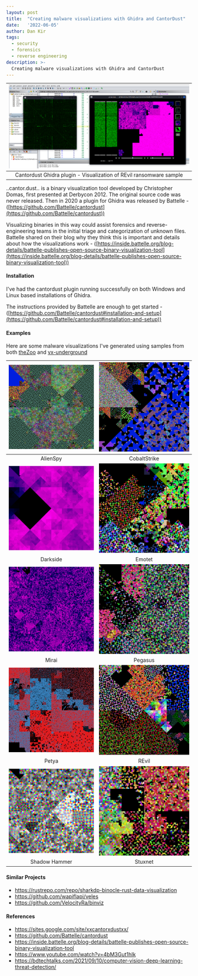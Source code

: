 ```yaml
---
layout: post
title:  "Creating malware visualizations with Ghidra and CantorDust"
date:   '2022-06-05'
author: Dan Kir
tags:   
  - security
  - forensics
  - reverse engineering
description: >-
  Creating malware visualizations with Ghidra and CantorDust
---
```

|![Alt text](/imgs/2022-06-05-Creating-malware-visualizations-with-Ghidra-and-CantorDust/ghidra-cantordust.png "Tor exit relay probability history")|
|:--:|
|Cantordust Ghidra plugin - Visualization of REvil ransomware sample|

..cantor.dust.. is a binary visualization tool developed by Christopher Domas, first presented at Derbycon 2012. The original source code was never released. Then in 2020 a plugin for Ghidra was released by Battelle  - ([https://github.com/Battelle/cantordust](https://github.com/Battelle/cantordust))

Visualizing binaries in this way could assist forensics and reverse-engineering teams in the initial triage and categorization of unknown files. Battelle shared on their blog why they think this is important and details about how the visualizations work - ([https://inside.battelle.org/blog-details/battelle-publishes-open-source-binary-visualization-tool](https://inside.battelle.org/blog-details/battelle-publishes-open-source-binary-visualization-tool))


#### Installation
I've had the cantordust plugin running successfully on both Windows and Linux based installations of Ghidra.

The instructions provided by Battelle are enough to get started - ([https://github.com/Battelle/cantordust#installation-and-setup](https://github.com/Battelle/cantordust#installation-and-setup))


#### Examples
Here are some malware visualizations I've generated using samples from both  [theZoo](https://github.com/ytisf/theZoo) and [vx-underground](https://www.vx-underground.org)

|![AlienSpy](/imgs/2022-06-05-Creating-malware-visualizations-with-Ghidra-and-CantorDust/alienspy.png "AlienSpy")|![Cobalt Strike](/imgs/2022-06-05-Creating-malware-visualizations-with-Ghidra-and-CantorDust/cobaltstrike.png "Cobalt Strike")|
|:--:|:--:
|AlienSpy|CobaltStrike|
|![Darkside](/imgs/2022-06-05-Creating-malware-visualizations-with-Ghidra-and-CantorDust/darkside.png "Darkside")|![Emotet](/imgs/2022-06-05-Creating-malware-visualizations-with-Ghidra-and-CantorDust/emotet.png "Emotet")|
|Darkside|Emotet|
|![Mirai](/imgs/2022-06-05-Creating-malware-visualizations-with-Ghidra-and-CantorDust/mirai.png "Mirai")|![Pegasus](/imgs/2022-06-05-Creating-malware-visualizations-with-Ghidra-and-CantorDust/pegasus.png "Pegasus")|
|Mirai|Pegasus|
|![Petya](/imgs/2022-06-05-Creating-malware-visualizations-with-Ghidra-and-CantorDust/petya.png "Petya")|![REvil](/imgs/2022-06-05-Creating-malware-visualizations-with-Ghidra-and-CantorDust/revil.png "REvil")|
|Petya|REvil|
|![Shadow Hammer](/imgs/2022-06-05-Creating-malware-visualizations-with-Ghidra-and-CantorDust/shadowhammer.png "Shadow Hammer")|![Stuxnet](/imgs/2022-06-05-Creating-malware-visualizations-with-Ghidra-and-CantorDust/stuxnet.png "Stuxnet")|
|Shadow Hammer|Stuxnet|


#### Similar Projects
* https://rustrepo.com/repo/sharkdp-binocle-rust-data-visualization
* https://github.com/wapiflapi/veles
* https://github.com/VelocityRa/binviz


#### References

* https://sites.google.com/site/xxcantorxdustxx/
* https://github.com/Battelle/cantordust
* https://inside.battelle.org/blog-details/battelle-publishes-open-source-binary-visualization-tool
* https://www.youtube.com/watch?v=4bM3Gut1hIk
* https://bdtechtalks.com/2021/09/10/computer-vision-deep-learning-threat-detection/
